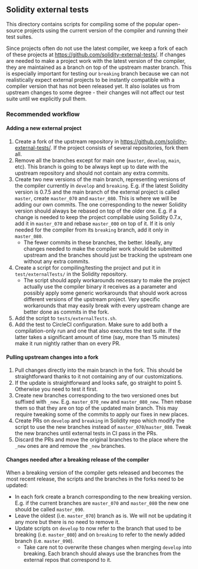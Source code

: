## Solidity external tests
This directory contains scripts for compiling some of the popular open-source projects using the
current version of the compiler and running their test suites.

Since projects often do not use the latest compiler, we keep a fork of each of these projects
at https://github.com/solidity-external-tests/. If changes are needed to make a project work with the
latest version of the compiler, they are maintained as a branch on top of the upstream master branch.
This is especially important for testing our `breaking` branch because we can not realistically expect
external projects to be instantly compatible with a compiler version that has not been released yet.
It also isolates us from upstream changes to some degree - their changes will not affect our test suite
until we explicitly pull them.

### Recommended workflow

#### Adding a new external project
1. Create a fork of the upstream repository in https://github.com/solidity-external-tests/. If the
    project consists of several repositories, fork them all.
2. Remove all the branches except for main one (`master`, `develop`, `main`, etc). This branch is
    going to be always kept up to date with the upstream repository and should not contain any extra
    commits.
3. Create two new versions of the main branch, representing versions of the compiler currently in
    `develop` and `breaking`. E.g. if the latest Solidity version is 0.7.5 and the main branch of the
    external project is called `master`, create `master_070` and `master_080`. This is where we will
    be adding our own commits. The one corresponding to the newer Solidity version should always be
    rebased on top of the older one. E.g. if a change is needed to keep the project
    compilable using Solidity 0.7.x, add it in `master_070` and rebase `master_080` on top of it.
    If it is only needed for the compiler from its `breaking` branch, add it only in `master_080`.
    - The fewer commits in these branches, the better. Ideally, any changes needed to make the compiler
        work should be submitted upstream and the branches should just be tracking the upstream
        one without any extra commits.
4. Create a script for compiling/testing the project and put it in `test/externalTests/` in the
    Solidity repository.
    - The script should apply workarounds necessary to make the project actually use the compiler
      binary it receives as a parameter and possibly apply some generic workarounds that should
      work across different versions of the upstream project. Very specific workarounds that may
      easily break with every upstream change are better done as commits in the fork.
5. Add the script to `tests/externalTests.sh`.
6. Add the test to CircleCI configuration. Make sure to add both a compilation-only run and one that
    also executes the test suite. If the latter takes a significant amount of time (say, more
    than 15 minutes) make it run nightly rather than on every PR.

#### Pulling upstream changes into a fork
1. Pull changes directly into the main branch in the fork. This should be straightforward thanks to
    it not containing any of our customizations.
2. If the update is straightforward and looks safe, go straight to point 5. Otherwise you need to
    test it first.
3. Create new branches corresponding to the two versioned ones but suffixed with `_new`. E.g.
    `master_070_new` and `master_080_new`. Then rebase them so that they are on top of the updated
    main branch. This may require tweaking some of the commits to apply our fixes in new places.
4. Create PRs on `develop` and `breaking` in Solidity repo which modify the script to use the new
    branches instead of `master_070`/`master_080`. Tweak the new branches until external tests
    in CI pass in the PRs.
5. Discard the PRs and move the original branches to the place where the `_new` ones are and remove
    the `_new` branches.

#### Changes needed after a breaking release of the compiler
When a breaking version of the compiler gets released and becomes the most recent release, the scripts
and the branches in the forks need to be updated:
- In each fork create a branch corresponding to the new breaking version. E.g. if the current
    branches are `master_070` and `master_080` the new one should be called `master_090`.
- Leave the oldest (i.e. `master_070`) branch as is. We will not be updating it any more but there is no
    need to remove it.
- Update scripts on `develop` to now refer to the branch that used to be breaking (i.e. `master_080`)
    and on `breaking` to refer to the newly added branch (i.e. `master_090`).
    - Take care not to overwrite these changes when merging `develop` into breaking. Each branch
        should always use the branches from the external repos that correspond to it.
